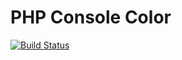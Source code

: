 PHP Console Color
=================

[![Build Status](https://travis-ci.org/JakubOnderka/PHP-Console-Color.svg?branch=master)](https://travis-ci.org/JakubOnderka/PHP-Console-Color)
